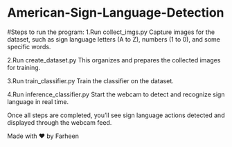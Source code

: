 # American-Sign-Language-Detection
#Steps to run the program:
1.Run collect_imgs.py
Capture images for the dataset, such as sign language letters (A to Z), numbers (1 to 0), and some specific words.

2.Run create_dataset.py
This organizes and prepares the collected images for training.

3.Run train_classifier.py
Train the classifier on the dataset.

4.Run inference_classifier.py
Start the webcam to detect and recognize sign language in real time.

Once all steps are completed, you’ll see sign language actions detected and displayed through the webcam feed.

Made with ❤️ by Farheen
